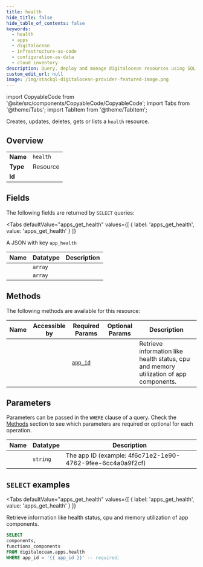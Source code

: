 ```yaml
--- 
title: health
hide_title: false
hide_table_of_contents: false
keywords:
  - health
  - apps
  - digitalocean
  - infrastructure-as-code
  - configuration-as-data
  - cloud inventory
description: Query, deploy and manage digitalocean resources using SQL
custom_edit_url: null
image: /img/stackql-digitalocean-provider-featured-image.png
---
```


import CopyableCode from '@site/src/components/CopyableCode/CopyableCode';
import Tabs from '@theme/Tabs';
import TabItem from '@theme/TabItem';

Creates, updates, deletes, gets or lists a <code>health</code> resource.

## Overview
<table><tbody>
<tr><td><b>Name</b></td><td><code>health</code></td></tr>
<tr><td><b>Type</b></td><td>Resource</td></tr>
<tr><td><b>Id</b></td><td><CopyableCode code="digitalocean.apps.health" /></td></tr>
</tbody></table>

## Fields

The following fields are returned by `SELECT` queries:

<Tabs
    defaultValue="apps_get_health"
    values={[
        { label: 'apps_get_health', value: 'apps_get_health' }
    ]}
>
<TabItem value="apps_get_health">

A JSON with key `app_health`

<table>
<thead>
    <tr>
    <th>Name</th>
    <th>Datatype</th>
    <th>Description</th>
    </tr>
</thead>
<tbody>
<tr>
    <td><CopyableCode code="components" /></td>
    <td><code>array</code></td>
    <td></td>
</tr>
<tr>
    <td><CopyableCode code="functions_components" /></td>
    <td><code>array</code></td>
    <td></td>
</tr>
</tbody>
</table>
</TabItem>
</Tabs>

## Methods

The following methods are available for this resource:

<table>
<thead>
    <tr>
    <th>Name</th>
    <th>Accessible by</th>
    <th>Required Params</th>
    <th>Optional Params</th>
    <th>Description</th>
    </tr>
</thead>
<tbody>
<tr>
    <td><a href="#apps_get_health"><CopyableCode code="apps_get_health" /></a></td>
    <td><CopyableCode code="select" /></td>
    <td><a href="#parameter-app_id"><code>app_id</code></a></td>
    <td></td>
    <td>Retrieve information like health status, cpu and memory utilization of app components.</td>
</tr>
</tbody>
</table>

## Parameters

Parameters can be passed in the `WHERE` clause of a query. Check the [Methods](#methods) section to see which parameters are required or optional for each operation.

<table>
<thead>
    <tr>
    <th>Name</th>
    <th>Datatype</th>
    <th>Description</th>
    </tr>
</thead>
<tbody>
<tr id="parameter-app_id">
    <td><CopyableCode code="app_id" /></td>
    <td><code>string</code></td>
    <td>The app ID (example: 4f6c71e2-1e90-4762-9fee-6cc4a0a9f2cf)</td>
</tr>
</tbody>
</table>

## `SELECT` examples

<Tabs
    defaultValue="apps_get_health"
    values={[
        { label: 'apps_get_health', value: 'apps_get_health' }
    ]}
>
<TabItem value="apps_get_health">

Retrieve information like health status, cpu and memory utilization of app components.

```sql
SELECT
components,
functions_components
FROM digitalocean.apps.health
WHERE app_id = '{{ app_id }}' -- required;
```
</TabItem>
</Tabs>
